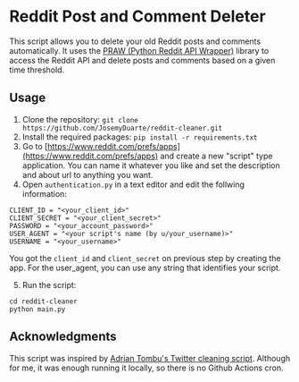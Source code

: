 # Reddit Post and Comment Deleter

This script allows you to delete your old Reddit posts and comments automatically.
It uses the [PRAW (Python Reddit API Wrapper)](https://github.com/praw-dev/praw) library to access the Reddit API and delete posts and comments based on a
given time threshold.

## Usage

1. Clone the repository: `git clone https://github.com/JosemyDuarte/reddit-cleaner.git`
2. Install the required packages: `pip install -r requirements.txt`
3. Go to [https://www.reddit.com/prefs/apps](https://www.reddit.com/prefs/apps) and create a new "script" type
   application. You can name it whatever you like and set the description and about url to anything you want.
4. Open `authentication.py` in a text editor and edit the follwing information:

```
CLIENT_ID = "<your_client_id>"
CLIENT_SECRET = "<your_client_secret>"
PASSWORD = "<your_account_password>"
USER_AGENT = "<your script's name (by u/your_username)>"
USERNAME = "<your_username>"
```

You got the `client_id` and `client_secret` on previous step by creating the app. For the user_agent, you can use any
string that identifies your script.

5. Run the script:

```shell
cd reddit-cleaner
python main.py
```

## Acknowledgments
This script was inspired by [Adrian Tombu's Twitter cleaning script](https://github.com/adriantombu/twitter-cleaning). Although for me, it was enough running it locally, so there is no Github Actions cron.



